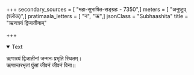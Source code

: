 +++
secondary_sources = [ "महा-सुभाषित-सङ्ग्रहः - 7350",]
meters = [ "अनुष्टुप् (श्लोक)",]
pratimaala_letters = [ "न", "ऋ",]
jsonClass = "Subhaashita"
title = "ऋणत्रयं द्विजातीनाम्"

+++

<details open><summary>Text</summary>

ऋणत्रयं द्विजातीनां जन्मनः प्रभृति स्थितम्।  
ऋणान्तरभृतां पुंसां जीवनं जीवनं विना॥
</details>
